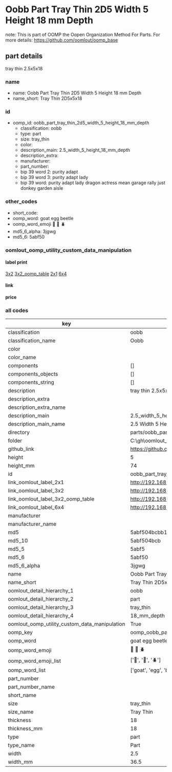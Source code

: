 # Oobb Part Tray Thin 2D5 Width 5 Height 18 mm Depth  

note: This is part of OOMP the Oopen Organization Method For Parts. For more details: https://github.com/oomlout/oomp_base

##  part details
  



tray thin 2.5x5x18



### name
* name: Oobb Part Tray Thin 2D5 Width 5 Height 18 mm Depth
* name_short: Tray Thin 2D5x5x18 
### id
* oomp_id: oobb_part_tray_thin_2d5_width_5_height_18_mm_depth
  * classification: oobb
  * type: part
  * size: tray_thin
  * color: 
  * description_main: 2.5_width_5_height_18_mm_depth
  * description_extra: 
  * manufacturer: 
  * part_number: 
  * bip 39 word 2: purity adapt
  * bip 39 word 3: purity adapt lady
  * bip 39 word: purity adapt lady dragon actress mean garage rally just donkey garden aisle

### other_codes
* short_code: 
* oomp_word: goat egg beetle
* oomp_word_emoji :goat: :egg: :beetle:
* md5_6_alpha: 3jgwg
* md5_6: 5abf50






### oomlout_oomp_utility_custom_data_manipulation
#### label print
[3x2](http://192.168.1.245:1112/?label=oomp%203jgwg)
[3x2_oomp_table](http://192.168.1.108:1112/?label=oomp%203jgwg)
[2x1](http://192.168.1.242:1112/?label=oomp%203jgwg)
[6x4](http://192.168.1.55:1112/?label=oomp%203jgwg)    

#### link

                              

#### price







### all codes 
| key | value |  
| --- | --- |  
| classification | oobb |  
| classification_name | Oobb |  
| color |  |  
| color_name |  |  
| components | [] |  
| components_objects | [] |  
| components_string | [] |  
| description | tray thin 2.5x5x18 |  
| description_extra |  |  
| description_extra_name |  |  
| description_main | 2.5_width_5_height_18_mm_depth |  
| description_main_name | 2.5 Width 5 Height 18 mm Depth |  
| directory | parts/oobb_part_tray_thin_2d5_width_5_height_18_mm_depth |  
| folder | C:\gh\oomlout_oobb_version_4_generated_parts\parts\oobb_part_tray_thin_2d5_width_5_height_18_mm_depth |  
| github_link | https://github.com/oomlout/oomlout_oomp_part_src/tree/main/parts/oobb_part_tray_thin_2d5_width_5_height_18_mm_depth |  
| height | 5 |  
| height_mm | 74 |  
| id | oobb_part_tray_thin_2d5_width_5_height_18_mm_depth |  
| link_oomlout_label_2x1 | http://192.168.1.242:1112/?label=oomp%203jgwg |  
| link_oomlout_label_3x2 | http://192.168.1.245:1112/?label=oomp%203jgwg |  
| link_oomlout_label_3x2_oomp_table | http://192.168.1.108:1112/?label=oomp%203jgwg |  
| link_oomlout_label_6x4 | http://192.168.1.55:1112/?label=oomp%203jgwg |  
| manufacturer |  |  
| manufacturer_name |  |  
| md5 | 5abf504bcbb14bee27016420f900c572 |  
| md5_10 | 5abf504bcb |  
| md5_5 | 5abf5 |  
| md5_6 | 5abf50 |  
| md5_6_alpha | 3jgwg |  
| name | Oobb Part Tray Thin 2D5 Width 5 Height 18 mm Depth |  
| name_short | Tray Thin 2D5x5x18  |  
| oomlout_detail_hierarchy_1 | oobb |  
| oomlout_detail_hierarchy_2 | part |  
| oomlout_detail_hierarchy_3 | tray_thin |  
| oomlout_detail_hierarchy_4 | 18_mm_depth |  
| oomlout_oomp_utility_custom_data_manipulation | True |  
| oomp_key | oomp_oobb_part_tray_thin_2d5_width_5_height_18_mm_depth |  
| oomp_word | goat egg beetle |  
| oomp_word_emoji | :goat: :egg: :beetle: |  
| oomp_word_emoji_list | [':goat:', ':egg:', ':beetle:'] |  
| oomp_word_list | ['goat', 'egg', 'beetle'] |  
| part_number |  |  
| part_number_name |  |  
| short_name |  |  
| size | tray_thin |  
| size_name | Tray Thin |  
| thickness | 18 |  
| thickness_mm | 18 |  
| type | part |  
| type_name | Part |  
| width | 2.5 |  
| width_mm | 36.5 |  
